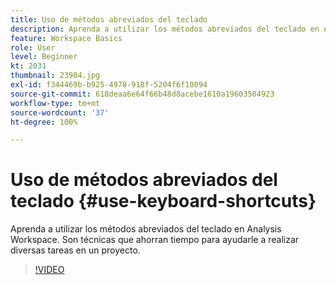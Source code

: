 ```yaml
---
title: Uso de métodos abreviados del teclado
description: Aprenda a utilizar los métodos abreviados del teclado en Analysis Workspace
feature: Workspace Basics
role: User
level: Beginner
kt: 2031
thumbnail: 23984.jpg
exl-id: f344469b-b925-4978-918f-5204f6f10094
source-git-commit: 618deaa6e64f66b48d8acebe1610a19603504923
workflow-type: tm+mt
source-wordcount: '37'
ht-degree: 100%

---
```


# Uso de métodos abreviados del teclado {#use-keyboard-shortcuts}

Aprenda a utilizar los métodos abreviados del teclado en Analysis Workspace. Son técnicas que ahorran tiempo para ayudarle a realizar diversas tareas en un proyecto.

>[!VIDEO](https://video.tv.adobe.com/v/23984/?quality=12&learn=on)
